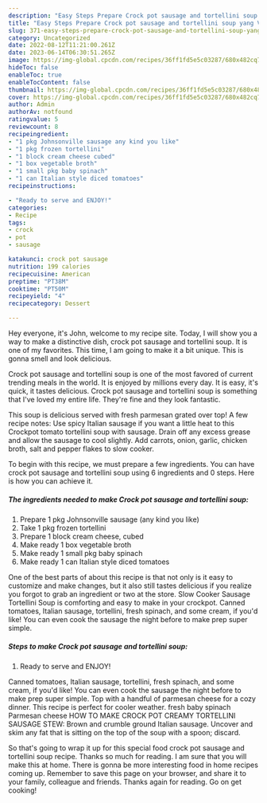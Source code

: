```yaml
---
description: "Easy Steps Prepare Crock pot sausage and tortellini soup yang Very Delicious"
title: "Easy Steps Prepare Crock pot sausage and tortellini soup yang Very Delicious"
slug: 371-easy-steps-prepare-crock-pot-sausage-and-tortellini-soup-yang-very-delicious
category: Uncategorized
date: 2022-08-12T11:21:00.261Z
date: 2023-06-14T06:30:51.265Z
image: https://img-global.cpcdn.com/recipes/36ff1fd5e5c03287/680x482cq70/crock-pot-sausage-and-tortellini-soup-recipe-main-photo.jpg
hideToc: false
enableToc: true
enableTocContent: false
thumbnail: https://img-global.cpcdn.com/recipes/36ff1fd5e5c03287/680x482cq70/crock-pot-sausage-and-tortellini-soup-recipe-main-photo.jpg
cover: https://img-global.cpcdn.com/recipes/36ff1fd5e5c03287/680x482cq70/crock-pot-sausage-and-tortellini-soup-recipe-main-photo.jpg
author: Admin
authorAv: notfound
ratingvalue: 5
reviewcount: 8
recipeingredient:
- "1 pkg Johnsonville sausage any kind you like"
- "1 pkg frozen tortellini"
- "1 block cream cheese cubed"
- "1 box vegetable broth"
- "1 small pkg baby spinach"
- "1 can Italian style diced tomatoes"
recipeinstructions:

- "Ready to serve and ENJOY!"
categories:
- Recipe
tags:
- crock
- pot
- sausage

katakunci: crock pot sausage 
nutrition: 199 calories
recipecuisine: American
preptime: "PT38M"
cooktime: "PT50M"
recipeyield: "4"
recipecategory: Dessert

---
```



Hey everyone, it's John, welcome to my recipe site. Today, I will show you a way to make a distinctive dish, crock pot sausage and tortellini soup. It is one of my favorites. This time, I am going to make it a bit unique. This is gonna smell and look delicious.

Crock pot sausage and tortellini soup is one of the most favored of current trending meals in the world. It is enjoyed by millions every day. It is easy, it's quick, it tastes delicious. Crock pot sausage and tortellini soup is something that I've loved my entire life. They're fine and they look fantastic.

This soup is delicious served with fresh parmesan grated over top! A few recipe notes: Use spicy Italian sausage if you want a little heat to this Crockpot tomato tortellini soup with sausage. Drain off any excess grease and allow the sausage to cool slightly. Add carrots, onion, garlic, chicken broth, salt and pepper flakes to slow cooker.


To begin with this recipe, we must prepare a few ingredients. You can have crock pot sausage and tortellini soup using 6 ingredients and 0 steps. Here is how you can achieve it.

<!--inarticleads1-->

##### The ingredients needed to make Crock pot sausage and tortellini soup:

1. Prepare 1 pkg Johnsonville sausage (any kind you like)
1. Take 1 pkg frozen tortellini
1. Prepare 1 block cream cheese, cubed
1. Make ready 1 box vegetable broth
1. Make ready 1 small pkg baby spinach
1. Make ready 1 can Italian style diced tomatoes


One of the best parts of about this recipe is that not only is it easy to customize and make changes, but it also still tastes delicious if you realize you forgot to grab an ingredient or two at the store. Slow Cooker Sausage Tortellini Soup is comforting and easy to make in your crockpot. Canned tomatoes, Italian sausage, tortellini, fresh spinach, and some cream, if you&#39;d like! You can even cook the sausage the night before to make prep super simple. 

<!--inarticleads2-->

##### Steps to make Crock pot sausage and tortellini soup:


1. Ready to serve and ENJOY!

Canned tomatoes, Italian sausage, tortellini, fresh spinach, and some cream, if you&#39;d like! You can even cook the sausage the night before to make prep super simple. Top with a handful of parmesan cheese for a cozy dinner. This recipe is perfect for cooler weather. fresh baby spinach Parmesan cheese HOW TO MAKE CROCK POT CREAMY TORTELLINI SAUSAGE STEW: Brown and crumble ground Italian sausage. Uncover and skim any fat that is sitting on the top of the soup with a spoon; discard. 

So that's going to wrap it up for this special food crock pot sausage and tortellini soup recipe. Thanks so much for reading. I am sure that you will make this at home. There is gonna be more interesting food in home recipes coming up. Remember to save this page on your browser, and share it to your family, colleague and friends. Thanks again for reading. Go on get cooking!
